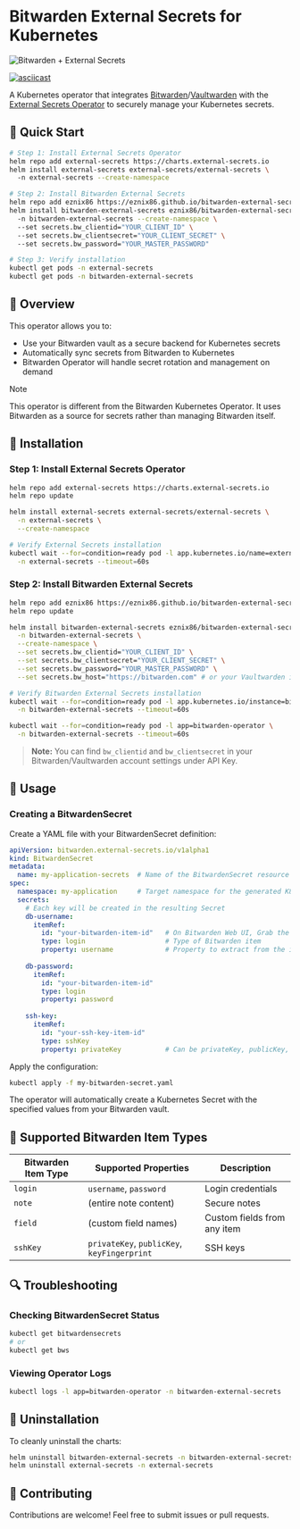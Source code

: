 # Bitwarden External Secrets for Kubernetes



![Bitwarden + External Secrets](https://img.shields.io/badge/Bitwarden-Secrets%20In%20Kubernetes-175DDC?style=for-the-badge&logo=bitwarden&logoColor=white)

[![asciicast](https://asciinema.org/a/718388.svg)](https://asciinema.org/a/718388)

A Kubernetes operator that integrates [Bitwarden](https://bitwarden.com)/[Vaultwarden](https://github.com/dani-garcia/vaultwarden) with the [External Secrets Operator](https://external-secrets.io/) to securely manage your Kubernetes secrets.

## 🚀 Quick Start

```bash
# Step 1: Install External Secrets Operator
helm repo add external-secrets https://charts.external-secrets.io
helm install external-secrets external-secrets/external-secrets \ 
  -n external-secrets --create-namespace

# Step 2: Install Bitwarden External Secrets
helm repo add eznix86 https://eznix86.github.io/bitwarden-external-secrets
helm install bitwarden-external-secrets eznix86/bitwarden-external-secrets \ 
  -n bitwarden-external-secrets --create-namespace \ 
  --set secrets.bw_clientid="YOUR_CLIENT_ID" \ 
  --set secrets.bw_clientsecret="YOUR_CLIENT_SECRET" \ 
  --set secrets.bw_password="YOUR_MASTER_PASSWORD"

# Step 3: Verify installation
kubectl get pods -n external-secrets
kubectl get pods -n bitwarden-external-secrets
```

## 📖 Overview

This operator allows you to:
- Use your Bitwarden vault as a secure backend for Kubernetes secrets
- Automatically sync secrets from Bitwarden to Kubernetes
- Bitwarden Operator will handle secret rotation and management on demand

> [!NOTE]
> This operator is different from the Bitwarden Kubernetes Operator. It uses Bitwarden as a source for secrets rather than managing Bitwarden itself.

## 🔧 Installation

### Step 1: Install External Secrets Operator

```bash
helm repo add external-secrets https://charts.external-secrets.io
helm repo update

helm install external-secrets external-secrets/external-secrets \
  -n external-secrets \
  --create-namespace

# Verify External Secrets installation
kubectl wait --for=condition=ready pod -l app.kubernetes.io/name=external-secrets \
  -n external-secrets --timeout=60s
```

### Step 2: Install Bitwarden External Secrets

```bash
helm repo add eznix86 https://eznix86.github.io/bitwarden-external-secrets
helm repo update

helm install bitwarden-external-secrets eznix86/bitwarden-external-secrets \
  -n bitwarden-external-secrets \
  --create-namespace \
  --set secrets.bw_clientid="YOUR_CLIENT_ID" \
  --set secrets.bw_clientsecret="YOUR_CLIENT_SECRET" \
  --set secrets.bw_password="YOUR_MASTER_PASSWORD" \
  --set secrets.bw_host="https://bitwarden.com" # or your Vaultwarden instance URL

# Verify Bitwarden External Secrets installation
kubectl wait --for=condition=ready pod -l app.kubernetes.io/instance=bitwarden-external-secrets \
  -n bitwarden-external-secrets --timeout=60s

kubectl wait --for=condition=ready pod -l app=bitwarden-operator \
  -n bitwarden-external-secrets --timeout=60s
```

> **Note:** You can find `bw_clientid` and `bw_clientsecret` in your Bitwarden/Vaultwarden account settings under API Key.

## 📝 Usage

### Creating a BitwardenSecret

Create a YAML file with your BitwardenSecret definition:

```yaml
apiVersion: bitwarden.external-secrets.io/v1alpha1
kind: BitwardenSecret
metadata:
  name: my-application-secrets  # Name of the BitwardenSecret resource
spec:
  namespace: my-application     # Target namespace for the generated K8s Secret
  secrets:
    # Each key will be created in the resulting Secret
    db-username:
      itemRef:
        id: "your-bitwarden-item-id"   # On Bitwarden Web UI, Grab the itemId from the URL
        type: login                    # Type of Bitwarden item
        property: username             # Property to extract from the item
    
    db-password:
      itemRef:
        id: "your-bitwarden-item-id"
        type: login
        property: password
        
    ssh-key:
      itemRef:
        id: "your-ssh-key-item-id"
        type: sshKey
        property: privateKey           # Can be privateKey, publicKey, or keyFingerprint
```

Apply the configuration:

```bash
kubectl apply -f my-bitwarden-secret.yaml
```

The operator will automatically create a Kubernetes Secret with the specified values from your Bitwarden vault.

## 🔑 Supported Bitwarden Item Types

| Bitwarden Item Type | Supported Properties | Description |
|---------------------|----------------------|-------------|
| `login`             | `username`, `password` | Login credentials |
| `note`              | (entire note content) | Secure notes |
| `field`             | (custom field names) | Custom fields from any item |
| `sshKey`            | `privateKey`, `publicKey`, `keyFingerprint` | SSH keys |

## 🔍 Troubleshooting

### Checking BitwardenSecret Status

```bash
kubectl get bitwardensecrets
# or
kubectl get bws
```

### Viewing Operator Logs

```bash
kubectl logs -l app=bitwarden-operator -n bitwarden-external-secrets
```

## 🛑 Uninstallation

To cleanly uninstall the charts:

```bash
helm uninstall bitwarden-external-secrets -n bitwarden-external-secrets
helm uninstall external-secrets -n external-secrets
```

## 🤝 Contributing

Contributions are welcome! Feel free to submit issues or pull requests.
